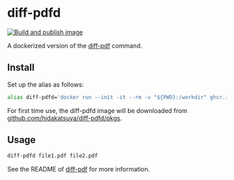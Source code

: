 # diff-pdfd

[![Build and publish image](https://github.com/hidakatsuya/diff-pdfd/actions/workflows/build-and-publish.yml/badge.svg?branch=main)](https://github.com/hidakatsuya/diff-pdfd/actions/workflows/build-and-publish.yml)

A dockerized version of the [diff-pdf](https://github.com/vslavik/diff-pdf) command.

## Install

Set up the alias as follows:

```bash
alias diff-pdfd='docker run --init -it --rm -v "${PWD}:/workdir" ghcr.io/hidakatsuya/diff-pdfd:latest'
```

For first time use, the diff-pdfd image will be downloaded from [github.com/hidakatsuya/diff-pdfd/pkgs](https://github.com/hidakatsuya/diff-pdfd/pkgs/container/diff-pdfd).

## Usage

```bash
diff-pdfd file1.pdf file2.pdf
```

See the README of [diff-pdf](https://github.com/vslavik/diff-pdf) for more information.
